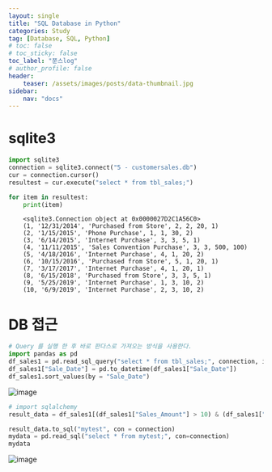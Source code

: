 ```yaml
---
layout: single
title: "SQL Database in Python"
categories: Study
tag: [Database, SQL, Python]
# toc: false
# toc_sticky: false
toc_label: "쭌스log"
# author_profile: false
header:
    teaser: /assets/images/posts/data-thumbnail.jpg
sidebar:
    nav: "docs"
---
```


# sqlite3
```python
import sqlite3
connection = sqlite3.connect("5 - customersales.db")
cur = connection.cursor()
resultest = cur.execute("select * from tbl_sales;")
```

```python
for item in resultest:
    print(item)
```

        <sqlite3.Connection object at 0x0000027D2C1A56C0>
        (1, '12/31/2014', 'Purchased from Store', 2, 2, 20, 1)
        (2, '1/15/2015', 'Phone Purchase', 1, 1, 30, 2)
        (3, '6/14/2015', 'Internet Purchase', 3, 3, 5, 1)
        (4, '11/11/2015', 'Sales Convention Purchase', 3, 3, 500, 100)
        (5, '4/18/2016', 'Internet Purchase', 4, 1, 20, 2)
        (6, '10/15/2016', 'Purchased from Store', 5, 1, 20, 1)
        (7, '3/17/2017', 'Internet Purchase', 4, 1, 20, 1)
        (8, '6/15/2018', 'Purchased from Store', 3, 3, 5, 1)
        (9, '5/25/2019', 'Internet Purchase', 1, 3, 10, 2)
        (10, '6/9/2019', 'Internet Purchase', 2, 3, 10, 2)

# DB 접근
```python
# Query 를 실행 한 후 바로 판다스로 가져오는 방식을 사용한다.
import pandas as pd
df_sales1 = pd.read_sql_query("select * from tbl_sales;", connection, index_col = "Sale_ID")
df_sales1["Sale_Date"] = pd.to_datetime(df_sales1["Sale_Date"])
df_sales1.sort_values(by = "Sale_Date")
```

![image](https://user-images.githubusercontent.com/39285147/187839009-19fbf4a4-7840-4333-8735-887684c09c68.png)

```python
# import sqlalchemy
result_data = df_sales1[(df_sales1["Sales_Amount"] > 10) & (df_sales1["Sales_Quantity"] == 2)& (df_sales1["Customer_ID"] == 4)]

result_data.to_sql("mytest", con = connection)
mydata = pd.read_sql("select * from mytest;", con=connection)
mydata
```

![image](https://user-images.githubusercontent.com/39285147/187839100-d1c4ee7a-75b7-4e57-a6e6-9a5412f443b4.png)

```python

```
